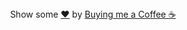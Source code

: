 <div align="center">
    Show some <a href="https://quran.com/en/saba/39">❤️</a> by <a href="${{ env.KOFI_LINK }}">Buying me a Coffee ☕</a>
</div>

